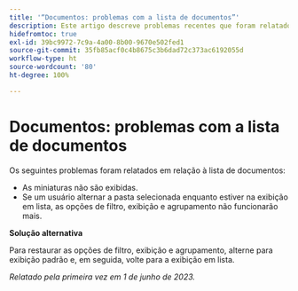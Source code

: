 ```yaml
---
title: '“Documentos: problemas com a lista de documentos”'
description: Este artigo descreve problemas recentes que foram relatados em relação à lista de documentos.
hidefromtoc: true
exl-id: 39bc9972-7c9a-4a00-8b00-9670e502fed1
source-git-commit: 35fb85acf0c4b8675c3b6dad72c373ac6192055d
workflow-type: ht
source-wordcount: '80'
ht-degree: 100%

---
```


# Documentos: problemas com a lista de documentos

<!--This article is on the WF and WFP TOCs. Valid issue, won't fix (Won't fix tab).-->

Os seguintes problemas foram relatados em relação à lista de documentos:

* As miniaturas não são exibidas.
* Se um usuário alternar a pasta selecionada enquanto estiver na exibição em lista, as opções de filtro, exibição e agrupamento não funcionarão mais.

**Solução alternativa**

Para restaurar as opções de filtro, exibição e agrupamento, alterne para exibição padrão e, em seguida, volte para a exibição em lista.

_Relatado pela primeira vez em 1 de junho de 2023._
